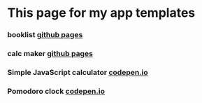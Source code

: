 # This page for my app templates


### booklist [github pages](https://kopchikovich.github.io/booklist/)

### calc maker [github pages](https://kopchikovich.github.io/calc-maker/)

### Simple JavaScript calculator [codepen.io](https://codepen.io/kopchikovich/full/RwNOYKX)

### Pomodoro clock [codepen.io](https://codepen.io/kopchikovich/full/MWwGgXp)

